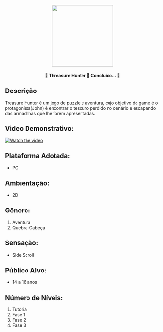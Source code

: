 <h1 align="center">
   <img src="https://firebasestorage.googleapis.com/v0/b/apostas-e1af2.appspot.com/o/godot%2FLogo.PNG?alt=media&token=5a30bfc3-98e8-4d48-9743-675589846b0a" width="200">
</h1>

<h4 align="center"> 
	🚧 Threasure Hunter 🚀 Concluido...  🚧
</h4>

## Descrição
Treasure Hunter é um jogo de puzzle e aventura, cujo objetivo do game é o protagonista(John) é encontrar o tesouro perdido no cenário e escapando das armadilhas que lhe forem apresentadas.

## Video Demonstrativo:
[![Watch the video](https://i.imgur.com/vKb2F1B.png)](https://youtu.be/w1Cnst_N-F0)

## Plataforma Adotada: 
  - PC

## Ambientação: 
  - 2D

## Gênero:
  1. Aventura
  2. Quebra-Cabeça
  
## Sensação:
  - Side Scroll
  
## Público Alvo:
  - 14 a 16 anos
  
## Número de Níveis:
  1. Tutorial
  2. Fase 1
  3. Fase 2
  4. Fase 3
